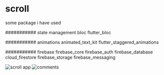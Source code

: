 # scroll

some package i have used

########### state management
  bloc
  flutter_bloc

########### animations
  animated_text_kit
  flutter_staggered_animations

########### firebase
  firebase_core
  firebase_auth
  firebase_database
  cloud_firestore
  firebase_storage
  firebase_messaging
  
  
  ![scroll app](https://user-images.githubusercontent.com/100779215/173344859-3e70eded-4906-43b8-8164-a9e9302fbbc6.jpeg)
![comments](https://user-images.githubusercontent.com/100779215/173344887-13395a36-2fa6-41ba-8532-826cbf099dcc.jpeg)

